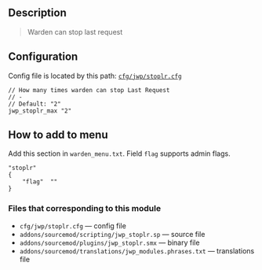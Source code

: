 ## Description
>Warden can stop last request

## Configuration
Config file is located by this path:
[`cfg/jwp/stoplr.cfg`](../blob/master/cfg/jwp/stoplr.cfg)
```
// How many times warden can stop Last Request
// -
// Default: "2"
jwp_stoplr_max "2"
```

## How to add to menu
Add this section in `warden_menu.txt`. Field `flag` supports admin flags.
```
"stoplr"
{
	"flag"	""
}
```

### Files that corresponding to this module
- `cfg/jwp/stoplr.cfg` — config file
- `addons/sourcemod/scripting/jwp_stoplr.sp` — source file
- `addons/sourcemod/plugins/jwp_stoplr.smx` — binary file
- `addons/sourcemod/translations/jwp_modules.phrases.txt` — translations file